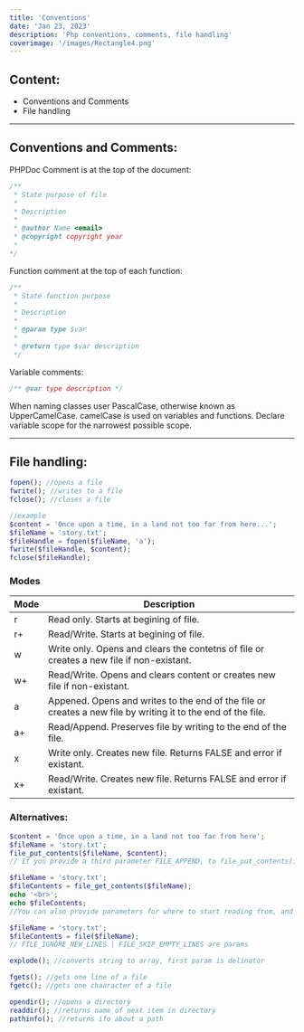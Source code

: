 ```yaml
---
title: 'Conventions'
date: 'Jan 23, 2023'
description: 'Php conventions, comments, file handling'
coverimage: '/images/Rectangle4.png'
---
```


## Content:
- Conventions and Comments
- File handling
* * *
## Conventions and Comments:
PHPDoc Comment is at the top of the document:
```php
/**
 * State purpose of file
 * 
 * Description
 * 
 * @author Name <email>
 * @copyright copyright year
 * 
*/
```
Function comment at the top of each function:
```php
/**
 * State function purpose
 * 
 * Description
 * 
 * @param type $var
 * 
 * @return type $var description
 */
```
Variable comments:
```php
/** @var type description */
```
When naming classes user PascalCase, otherwise known as UpperCamelCase.
camelCase is used on variables and functions.
Declare variable scope for the narrowest possible scope.
* * *
## File handling:
```php
fopen(); //opens a file
fwrite(); //writes to a file
fclose(); //closes a file

//example
$content = 'Once upon a time, in a land not too far from here...';
$fileName = 'story.txt';
$fileHandle = fopen($fileName, 'a');
fwrite($fileHandle, $content);
fclose($fileHandle);
```
### Modes
|Mode|Description|
|---|---|
|r|Read only. Starts at begining of file.|
|r+|Read/Write. Starts at begining of file.|
|w|Write only. Opens and clears the contetns of file or creates a new file if non-existant.|
|w+|Read/Write. Opens and clears content or creates new file if non-existant.|
|a|Appened. Opens and writes to the end of the file or creates a new file by writing it to the end of the file.|
|a+|Read/Append. Preserves file by writing to the end of the file.|
|x|Write only. Creates new file. Returns FALSE and error if existant.|
|x+|Read/Write. Creates new file. Returns FALSE and error if existant.|

### Alternatives:
``` php
$content = 'Once upon a time, in a land not too far from here';
$fileName = 'story.txt';
file_put_contents($fileName, $content);
// If you provide a third parameter FILE_APPEND, to file_put_contents(), then it is equivalent to using fwrite() in append mode.

$fileName = 'story.txt';
$fileContents = file_get_contents($fileName);
echo '<br>';
echo $fileContents;
//You can also provide parameters for where to start reading from, and what length of data to rea

$fileName = 'story.txt';
$fileContents = file($fileName);
// FILE_IGNORE_NEW_LINES | FILE_SKIP_EMPTY_LINES are params

explode(); //converts string to array, first param is delinator

fgets(); //gets one line of a file
fgetc(); //gets one chaaracter of a file

opendir(); //opens a directory
readdir(); //returns name of next item in directory
pathinfo(); //returns ifo about a path
```


